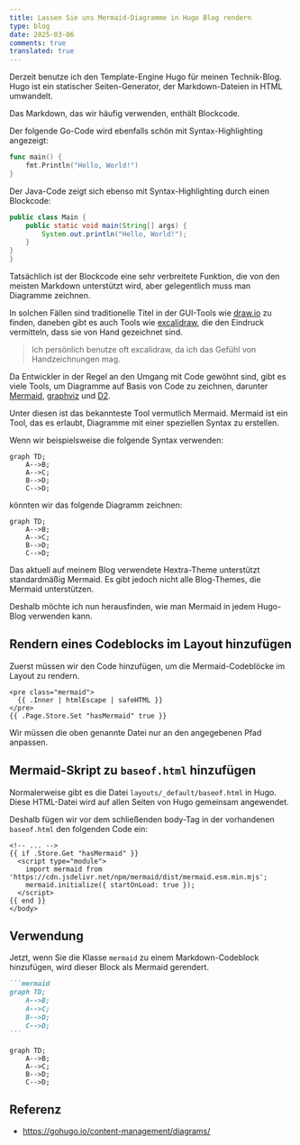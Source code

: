 ```yaml
---
title: Lassen Sie uns Mermaid-Diagramme in Hugo Blog rendern
type: blog
date: 2025-03-06
comments: true
translated: true
---
```


Derzeit benutze ich den Template-Engine Hugo für meinen Technik-Blog. Hugo ist ein statischer Seiten-Generator, der Markdown-Dateien in HTML umwandelt.

Das Markdown, das wir häufig verwenden, enthält Blockcode.

Der folgende Go-Code wird ebenfalls schön mit Syntax-Highlighting angezeigt:
```go
func main() {
	fmt.Println("Hello, World!")
}
```

Der Java-Code zeigt sich ebenso mit Syntax-Highlighting durch einen Blockcode:
```java
public class Main {
    public static void main(String[] args) {
        System.out.println("Hello, World!");
    }
}
}
```

Tatsächlich ist der Blockcode eine sehr verbreitete Funktion, die von den meisten Markdown unterstützt wird, aber gelegentlich muss man Diagramme zeichnen.

In solchen Fällen sind traditionelle Titel in der GUI-Tools wie [draw.io](https://draw.io) zu finden, daneben gibt es auch Tools wie [excalidraw](https://excalidraw.com/), die den Eindruck vermitteln, dass sie von Hand gezeichnet sind.  
> Ich persönlich benutze oft excalidraw, da ich das Gefühl von Handzeichnungen mag.

Da Entwickler in der Regel an den Umgang mit Code gewöhnt sind, gibt es viele Tools, um Diagramme auf Basis von Code zu zeichnen, darunter [Mermaid](https://mermaid-js.github.io/mermaid/#/), [graphviz](https://graphviz.org/) und [D2](https://d2lang.com/).

Unter diesen ist das bekannteste Tool vermutlich Mermaid. Mermaid ist ein Tool, das es erlaubt, Diagramme mit einer speziellen Syntax zu erstellen.

Wenn wir beispielsweise die folgende Syntax verwenden:
```
graph TD;
    A-->B;
    A-->C;
    B-->D;
    C-->D;
```

könnten wir das folgende Diagramm zeichnen:
```mermaid
graph TD;
    A-->B;
    A-->C;
    B-->D;
    C-->D;
```

Das aktuell auf meinem Blog verwendete Hextra-Theme unterstützt standardmäßig Mermaid. Es gibt jedoch nicht alle Blog-Themes, die Mermaid unterstützen.

Deshalb möchte ich nun herausfinden, wie man Mermaid in jedem Hugo-Blog verwenden kann.

## Rendern eines Codeblocks im Layout hinzufügen
Zuerst müssen wir den Code hinzufügen, um die Mermaid-Codeblöcke im Layout zu rendern.  

```html{filename="layouts/_default/_markup/render-codeblock-mermaid.html"}
<pre class="mermaid">
  {{ .Inner | htmlEscape | safeHTML }}
</pre>
{{ .Page.Store.Set "hasMermaid" true }}
```

Wir müssen die oben genannte Datei nur an den angegebenen Pfad anpassen.

## Mermaid-Skript zu `baseof.html` hinzufügen
Normalerweise gibt es die Datei `layouts/_default/baseof.html` in Hugo. Diese HTML-Datei wird auf allen Seiten von Hugo gemeinsam angewendet.

Deshalb fügen wir vor dem schließenden body-Tag in der vorhandenen `baseof.html` den folgenden Code ein:
```html{filename="layouts/_default/baseof.html"}
<!-- ... -->
{{ if .Store.Get "hasMermaid" }}
  <script type="module">
    import mermaid from 'https://cdn.jsdelivr.net/npm/mermaid/dist/mermaid.esm.min.mjs';
    mermaid.initialize({ startOnLoad: true });
  </script>
{{ end }}
</body>
```

## Verwendung
Jetzt, wenn Sie die Klasse `mermaid` zu einem Markdown-Codeblock hinzufügen, wird dieser Block als Mermaid gerendert.

````markdown
```mermaid
graph TD;
    A-->B;
    A-->C;
    B-->D;
    C-->D;
```
````

```mermaid
graph TD;
    A-->B;
    A-->C;
    B-->D;
    C-->D;
```

## Referenz
- https://gohugo.io/content-management/diagrams/